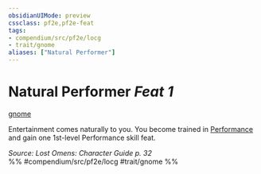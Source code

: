 ```yaml
---
obsidianUIMode: preview
cssclass: pf2e,pf2e-feat
tags:
- compendium/src/pf2e/locg
- trait/gnome
aliases: ["Natural Performer"]
---
```

# Natural Performer  *Feat 1*  
[gnome](../../Rules/traits/gnome.md)  


Entertainment comes naturally to you. You become trained in [Performance](../skills.md#Performance) and gain one 1st-level Performance skill feat.

*Source: Lost Omens: Character Guide p. 32*  
%% #compendium/src/pf2e/locg #trait/gnome %%